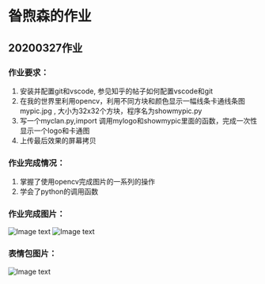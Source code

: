 # 昝煦森的作业
## 20200327作业
### 作业要求：
1. 安装并配置git和vscode, 参见知乎的帖子如何配置vscode和git
2. 在我的世界里利用opencv，利用不同方块和颜色显示一幅线条卡通线条图mypic.jpg , 大小为32x32个方块，程序名为showmypic.py
3. 写一个myclan.py,import 调用mylogo和showmypic里面的函数，完成一次性显示一个logo和卡通图
4. 上传最后效果的屏幕拷贝
### 作业完成情况：
1. 掌握了使用opencv完成图片的一系列的操作
2. 学会了python的调用函数
### 作业完成图片：
![Image text](https://github.com/shiep18/EIS2020/blob/master/students/XuSen%20Zan/pic/2020-03-29_18.18.43.png)
![Image text](https://github.com/shiep18/EIS2020/blob/master/students/XuSen%20Zan/pic/2020-03-29_18.19.03.png)
### 表情包图片：
![Image text](https://github.com/shiep18/EIS2020/blob/master/students/XuSen%20Zan/pic/call.jpg)
